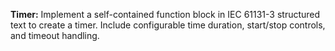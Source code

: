 **Timer:**
Implement a self-contained function block in IEC 61131-3 structured text to create a timer. Include configurable time duration, start/stop controls, and timeout handling.
